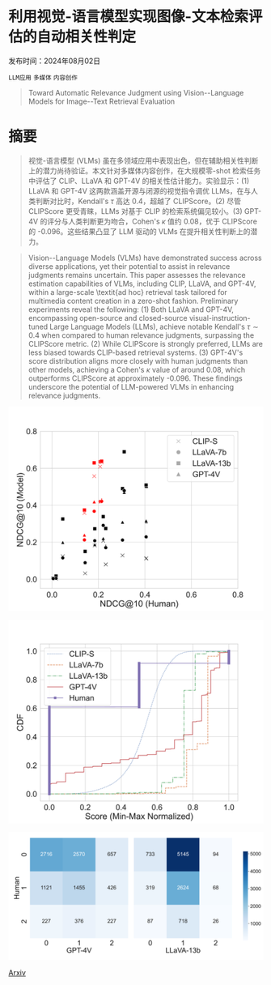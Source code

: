 # 利用视觉-语言模型实现图像-文本检索评估的自动相关性判定

发布时间：2024年08月02日

`LLM应用` `多媒体` `内容创作`

> Toward Automatic Relevance Judgment using Vision--Language Models for Image--Text Retrieval Evaluation

# 摘要

> 视觉-语言模型 (VLMs) 虽在多领域应用中表现出色，但在辅助相关性判断上的潜力尚待验证。本文针对多媒体内容创作，在大规模零-shot 检索任务中评估了 CLIP、LLaVA 和 GPT-4V 的相关性估计能力。实验显示：(1) LLaVA 和 GPT-4V 这两款涵盖开源与闭源的视觉指令调优 LLMs，在与人类判断对比时，Kendall's $τ$ 高达 0.4，超越了 CLIPScore。(2) 尽管 CLIPScore 更受青睐，LLMs 对基于 CLIP 的检索系统偏见较小。(3) GPT-4V 的评分与人类判断更为吻合，Cohen's $κ$ 值约 0.08，优于 CLIPScore 的 -0.096。这些结果凸显了 LLM 驱动的 VLMs 在提升相关性判断上的潜力。

> Vision--Language Models (VLMs) have demonstrated success across diverse applications, yet their potential to assist in relevance judgments remains uncertain. This paper assesses the relevance estimation capabilities of VLMs, including CLIP, LLaVA, and GPT-4V, within a large-scale \textit{ad hoc} retrieval task tailored for multimedia content creation in a zero-shot fashion. Preliminary experiments reveal the following: (1) Both LLaVA and GPT-4V, encompassing open-source and closed-source visual-instruction-tuned Large Language Models (LLMs), achieve notable Kendall's $τ\sim 0.4$ when compared to human relevance judgments, surpassing the CLIPScore metric. (2) While CLIPScore is strongly preferred, LLMs are less biased towards CLIP-based retrieval systems. (3) GPT-4V's score distribution aligns more closely with human judgments than other models, achieving a Cohen's $κ$ value of around 0.08, which outperforms CLIPScore at approximately -0.096. These findings underscore the potential of LLM-powered VLMs in enhancing relevance judgments.

![利用视觉-语言模型实现图像-文本检索评估的自动相关性判定](../../../paper_images/2408.01363/x2.png)

![利用视觉-语言模型实现图像-文本检索评估的自动相关性判定](../../../paper_images/2408.01363/x3.png)

![利用视觉-语言模型实现图像-文本检索评估的自动相关性判定](../../../paper_images/2408.01363/x4.png)

[Arxiv](https://arxiv.org/abs/2408.01363)